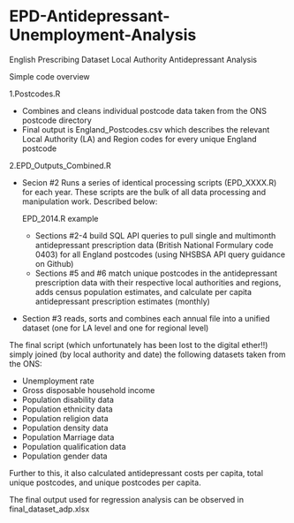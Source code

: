 # EPD-Antidepressant-Unemployment-Analysis
English Prescribing Dataset Local Authority Antidepressant Analysis

Simple code overview

1.Postcodes.R
- Combines and cleans individual postcode data taken from the ONS postcode directory 
- Final output is England_Postcodes.csv which describes the relevant Local Authority (LA) and Region codes for every unique England postcode

2.EPD_Outputs_Combined.R
- Secion #2 Runs a series of identical processing scripts (EPD_XXXX.R) for each year. These scripts are the bulk of all data processing and manipulation work. Described below:

   EPD_2014.R example
   - Sections #2-4 build SQL API queries to pull single and multimonth antidepressant prescription data (British National Formulary code 0403) for all England postcodes (using 
     NHSBSA API query guidance on Github)
   - Sections #5 and #6 match unique postcodes in the antidepressant prescription data with their respective local authorities and regions, adds census population estimates, 
     and calculate per capita antidepressant prescription estimates (monthly)
 
- Section #3 reads, sorts and combines each annual file into a unified dataset (one for LA level and one for regional level)

The final script (which unfortunately has been lost to the digital ether!!) simply joined (by local authority and date) the following datasets taken from the ONS:
- Unemployment rate
- Gross disposable household income
- Population disability data
- Population ethnicity data
- Population religion data
- Population density data
- Population Marriage data
- Population qualification data
- Population gender data

Further to this, it also calculated antidepressant costs per capita, total unique postcodes, and unique postcodes per capita.

The final output used for regression analysis can be observed in final_dataset_adp.xlsx
